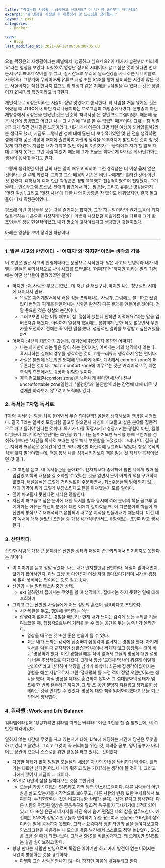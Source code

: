 ```yaml
---
title: "곽정은의 사생활 : 성공하고 싶으세요? 이 네가지 습관부터 버리세요"
excerpt: "위 영상을 시청한 후 내용정리 및 느낀점을 정리했다."
layout : post
categories:
  - Docker
 
tags:
  - Blog
last_modified_at: 2021-09-28T08:06:00-05:00
---
```

오늘 곽정은의 사생활이라는 채널에서 '성공하고 싶으세요? 이 네가지 습관부터 버리세요'라는 영상을 보았다. 
바야흐로 엄청난 정보의 시대이다. 알고 싶은 것이 있다면 언제든지 유튜브에서 찾아볼 수 있고, 실시간으로 우리의 말초신경을 자극하는 미디어들로 가득하다.
그렇기에 무의미하게 유튜브 시청 또는 SNS를 통해 낭비하는 시간이 많은 것도 사실이지만 직접 만나지 않고도 위 영상과 같은 지혜를 공유받을 수 있다는 것은 정말이지 21세기의 특권이라고 생각한다.

개인적으로 곽정은이라는 사람이 정말 멋있다고 생각한다. 이 사람을 처음 알게된 것은 어렸을 떄 JTBC에서 하던 마녀사냥이라는 프로그램의 재방송에서였다.
본방송이 아닌 재방송에서 곽정은을 만났던 것은 단순히 '마녀사냥'은 성인 프로그램이였기 때문에 늦은 시간에 방영했고 어렸던 나는 그 시간에 TV를 볼 수 없었기 때문이다.
그때는 참 뭐랄까? 되게 멋진 언니같은 느낌이었다. 내가 커서 어른이 되면 저런 여성이 되어있을까?라는 생각도 했고, 지금도 그렇지만 성에 대해 훨씬 더 보수적이었던 몇 년 전을 생각하면 성에 대해 젊은 여성이 매체에 출연하여 자신의 생각을 똑부러지게 밝힌다는 것이 참 멋있게 다가왔다. 지금은 내가 가지고 있던 여성의 이미지가 '수동적이고 자기 할 말도 제대로 하지 못하는 그런 사람'이었기 때문에 그가 조금은 색다르게 다가온 게 아닌가하는 생각이 동시에 들기도 한다. 

그렇게 생각했던 어린 날의 나는 많이 배우고 익히며 그런 생각쯤은 더 이상 옳지 않은 것이라는 걸 알게 되었다. 그리고 그런 배움의 시간은 비단 나에게만 흘러간 것이 아닌 것 같았다.
대학생이 되어 만난 곽정은은 정말 똑똑했고 현실적이었으며 현명했다. 그가 올리는 인스타그램 포스팅, 연애의 참견에서 하는 참견들, 그리고 유튜브 영상들까지. 
'멋진 여성', 그리고 '멋진 사람'에 대한 나의 이상향은 참 많이도 바뀌었지만, 결국 돌고 돌아 다시 곽정은이었다. 

평소에 이런 영상들을 보는 것을 즐기지는 않지만, 그가 하는 말이라면 뭔가 도움이 되지 않을까하는 마음으로 시청하게 되었다.
가볍게 시청했던 마음가짐과는 다르게 그가 한 조언들은 정말 현실적이었고, 내가 평소에 고쳐야겠다고 생각했던 것들이었다.

아래는 영상을 보며 정리한 내용이다.

-----
### 1. 말은 사고의 반영이다. - '어쩌지'와 '하지만'이라는 생각의 감옥
이 조언은 말은 사고의 반영이다라는 문장으로 시작한다. 말은 사고의 반영이라 내가 내뱉는 말들은 무의식적으로 나의 사고를 드러낸다. '어쩌지'와 '하지만'이라는 말의 기저에는 어떤 생각들이 깔려있었던 걸까?
- 하지만 : 저 사람은 부모도 없었는데 저런 걸 해냈구나, 하지만 나는 청년실업 시대에 태어나서 안돼.
  - 똑같은 자기계발서에서 배울 점을 포착해내는 사람과, 그럼에도 불구하고 끊임없이 변명과 핑계를 만들어내는 사람은 완전히 다른 결과를 만들어낼 것이다. 정말 중요한 것은 성찰의 순간이다.
  - 그러고보면 나는 어릴 때부터 참 '열심히 했는데 안되면 어떡해요?'라는 말을 입버릇처럼 해왔다.
아직까지 열심히 했음에도 성취하지 못한 적도 없으면서 무언가를 도전하기 전에는 꼭 이런 말을 했다. 성공적인 결과를 보장받고 싶은거였을까? 
- 어쩌지 : 4년제 대학까지 갔는데, 대기업에 취업하지 못하면 어쩌지?
  - 나는 하지만이라는 말은 많이 하는 편이지만, 어쩌지는 거의 생각하지 않는다. 혹시나하는 실패의 경우를 생각하는 것이 고통스러워서 생각하지 않는 편이다.
  - 사람은 불안에 압도되면 현재에 안주하게 된다. 계속해서 comfort zone에 머무른다는 것이다. 그리고 comfort zone에 머무르는 것은 커리어적으로, 자본축적의 측면에서도 굉장히 위험한 일이다.
  - 결국 컴포트존(comfort zone)을 벗어나게 된다면 세상이 전부 uncomfortable zone일텐데, '불편함'과 '불안함'이라는 감정에 대해 너무 낯설게만 바라보지 않으려고 노력해야겠다.


### 2. 독서는 T자형 독서로.
T자형 독서라는 말을 처음 들어봐서 무슨 의미일까? 골똘히 생각해보며 영상을 시청했다. 결국 T라는 알파벳 모양처럼 골고루 읽으면서 자신이 파고들고 싶은 분야를 집중적으로 파고 들어야 한다는 것이다.
독서가 나를 확장시키고 성장시키는 경험이 아닌, 킬링타임용이 되어버리면 안된다는 조언을 했다. 나는 돌이켜보면 독서를 통해 무언가를 성취하기보다는 '시간을 독서로 보내는 행위'에서 뿌듯함을 느꼈었다.
그러다보니 결국 남는 지식과 깨달음은 온데간데 없고, 책의 제목만 머릿속에 덩그러니 남았다. 항상 목적의식을 잃지 말아야했는데, 책을 통해 나를 성장시키기보다 책을 읽는 것 자체가 목적이었던 것 같다.
- 그 조언을 듣고, 내 독서습관을 돌아봤다. 전자책보다 종이책이 훨씬 나에게 있어 몰입감있고 책의 내용을 잘 소화할 수 있다는 것을 알면서 돈이 아까워 책을 구매하지 않았다. 배달음식은 그렇게 거리낌없이 주문하면서, 최소주문금액 밖에 되지 않는 책의 가격이 뭐가 그렇게 부담스럽다고 돈을 아껴댔는지 모를 일이다. 
- 깊이 파고들지 못한다면 지식은 증발한다. 
- 자신이 파고들고 싶은 분야에 대한 독서를 함과 동시에 여러 분야의 책을 골고루 읽어야하는 이유는 자신의 분야에 대한 이해가 깊어졌을 때, 이 다른분야의 책들이 자신만의 방식으로 재해석되고 융합되어 새로운 지식을 만들어내기 때문이다. 이건 내가 독서에 대해 들었던 조언들 중 가장 직관적이면서도 통찰력있는 조언이라고 생각한다.


### 3. 산만하다.
산만한 사람의 가장 큰 문제점은 산만한 상태와 패털이 습관화되어서 인지하지도 못한다는 것이다.
- 이 이야기를 듣고 정말 찔렸다. 나는 내가 인지할만큼 산만하다. 욕심이 많아서인지, 끊기가 없어서인지, 아님 그냥 둘 다인건지 이것 저것 왔다갔다거리며 시간을 굉장히 많이 낭비하는 편이라는 것도 알고 있다.
- 산만함 = 늘 멀티태스킹 중인 상태. 
  - ex) 일하면서 집에서는 무엇을 할 지 생각하기, 집에서는 하지 못했던 일에 대해 후회하기
- 그리고 그는 산만한 사람들에게 어느 정도의 훈련이 필요하다고 조언한다.
  - 시간제한을 두고, 행동에 몰입하는 연습
  - 잡생각이 없어지는 경험을 해보기 : 현재 내가 느끼는 감각에 모든 주의를 기울여보았을 때, 잡생각으로부터 거리를 둘 수 있는 공간을 두는 능력치가 올라간다.
    - 명상을 배우는 것 또한 좋은 연습이 될 수 있다.
    - 최근 내가 느끼는 감각에 집중하여 잡생각이 없어지는 경험을 했다. 자기계발서를 읽을 때 규칙적인 생활습관만큼이나 빠지지 않고 등장하는 것이 바로 '명상하기'였다. 이런 경험을 해본 적이 없어서 그들의 명상에 대한 설명이 너무 추상적으로 다가왔다. 그래서 항상 '도대체 명상이 뭐길래 이렇게 난리야?'라고 생각하며 책장을 넘기기 바빴다. 최근에 잡생각이 없어지는 경험을 해본 사람으로서 그런 '절대평화'를 느낀 적이 정말 오랜만이라는 생각을 했다. 아직 명상을 제대로 훈련하지 않아서 그 절대평화의 상태가 몇 초에 한 번씩 흔들리곤 하지만, 그 몇 초 동안 분명히 자유롭고 평화로운 상태라는 것을 인지할 수 있었다. 명상에 대한 책을 읽어봐야겠다고 오늘 퇴근하면서 생각했다.
    
### 4. 워라밸 : Work and Life Balance
워라벨이라길래 '성공하려면 워라벨 따위는 버려라!' 이런 조언을 할 줄 알았는데, 내 오만한 착각이었다. 

일하지 않는 시간에 무엇을 하고 있는지에 대해, Life에 해당하는 시간에 당신은 무엇을 하고 있냐고 물었다. 
그리고 그것이 꼭 커리어를 위한 것, 자격증 공부, 영어 공부가 아니어도 상관이 없으니 스스로를 위한 활동을 하고 있냐는 것이었다.
- 다양한 매체가 많이 발달한 오늘날의 세상은 자신의 인생을 낭비하기 딱 좋다. 흘러가는 대로만 산다면 어느새 내가 뭐하고 있는 거지?라는 생각이 들 것이다. 그리고 나에게 있어서 지금이 그 때이다.
- SNS로 타인의 삶을 들여다보는 것을 그만둬라.
  - 오늘날 가장 인기있는 SNS라고 하면 당연 인스타그램이다. 다른 사람들이 어떤 삶을 살고 있는지를 시각적으로 보여주고, 다른 사람의 반응 또한 수치화해서 보여준다. 수치화한다는 것은 비교가능한 상태가 된다는 것과 같다고 생각한다. 다른 사람의 편집된 일상은 관음욕구와 말초적 욕구를 자극시키기에 최적화되어있고, 나 또한 은근히 메시지를 사진 속에 숨겨 편집된 나의 삶을 업로드한다. 예전에는 SNS가 정말로 친구들과 연락하기 위한 용도여서 관음욕구? 타인의 삶?이라는 말에 공감하지 못했다. 그러나 요즘따라 정말 타인의 삶을 들여다보고자 인스타그램을 사용하는 내 모습을 종종 발견해서 스스로도 정말 놀랐었다. SNS를 조금 쉴 때가 되었나보다. 그래서 SNS를 비활성화하고, 꽤 오래동안 SNS없는 삶을 살아보려고 한다.
- 항상 만나는 사람만 만남으로써 똑같은 이야기만 하고 자기 발전이 없는 버려지는 시간이 발생하는 것을 경계하자.
  - 다행히 그런 사람은 만나지 않는다. 하지만 마음에 새겨두려고 한다. 
